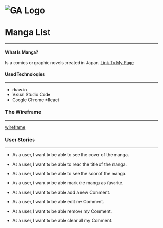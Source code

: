 # ![GA Logo](https://ga-dash.s3.amazonaws.com/production/assets/logo-9f88ae6c9c3871690e33280fcf557f33.png)

# Manga List
---
#### What Is Manga?
Is a comics or graphic novels created in Japan.
[Link To My Page](https://renad-ahmad.github.io/List-Using-React/)


#### Used Technologies
---
* draw.io
* Visual Studio Code 
* Google Chrome
*React

### The Wireframe
---
[wireframe](https://drive.google.com/file/d/1cEH--pdn6Bx4JA5_iaw3llCVdg0n2Kvo/view?usp=sharing)


### User Stories
---
*  As a user, I want to be able to see the cover of the manga.
*  As a user, I want to be able to read the title of the manga.
*  As a user, I want to be able to see the scor of the manga.
*  As a user, I want to be able mark the manga as favorite.

*  As a user, I want to be able add a new Comment.
*  As a user, I want to be able edit my Comment.
*  As a user, I want to be able remove my Comment.
*  As a user, I want to be able clear all my Comment.

 
